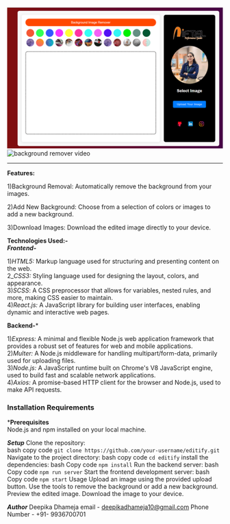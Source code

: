 ![Background Remover](https://github.com/deepikadhameja10/Editify/blob/main/public/Screenshot%202024-08-29%20111604.png?raw=true)
<img alt="background remover video" src="https://raw.githubusercontent.com/nadermx/backgroundremover/main/examplefiles/backgroundremoverprocessed.gif" height="200" /><br>
****
**Features:**

1)Background Removal: Automatically remove the background from your images.

2)Add New Background: Choose from a selection of colors or images to add a new background.

3)Download Images: Download the edited image directly to your device.


**Technologies Used:-**<br>
***Frontend-<br>***

1)*HTML5:* Markup language used for structuring and presenting content on the web.<br>
2_*CSS3:* Styling language used for designing the layout, colors, and appearance.<br>
3)*SCSS*: A CSS preprocessor that allows for variables, nested rules, and more, making CSS easier to maintain.<br>
4)*React.js:* A JavaScript library for building user interfaces, enabling dynamic and interactive web pages.<br>

**Backend-***
<br>

1)*Express:* A minimal and flexible Node.js web application framework that provides a robust set of features for web and mobile applications.<br>
2)*Multer:* A Node.js middleware for handling multipart/form-data, primarily used for uploading files.<br>
3)*Node.js:* A JavaScript runtime built on Chrome's V8 JavaScript engine, used to build fast and scalable network applications.<br>
4)*Axios:* A promise-based HTTP client for the browser and Node.js, used to make API requests.<br>


### Installation Requirements

***Prerequisites**
<br>
	  Node.js and npm installed on your local machine.

***Setup***
	  Clone the repository:<br>
	 bash
	copy code
	`git clone https://github.com/your-username/editify.git`
	Navigate to the project directory:
    bash
	copy code
	`cd editify`
	install the dependencies:
	bash
	Copy code
	`npm install`
	Run the backend server:
	bash
	Copy code
	`npm run server`
	Start the frontend development server:
	bash
	Copy code
	`npm start`
	Usage
	Upload an image using the provided upload button.
	Use the tools to remove the background or add a new background.
	Preview the edited image.
	Download the image to your device.



***Author***
Deepika Dhameja
email - deepikadhameja10@gmail.com
Phone Number - +91- 9936700701






